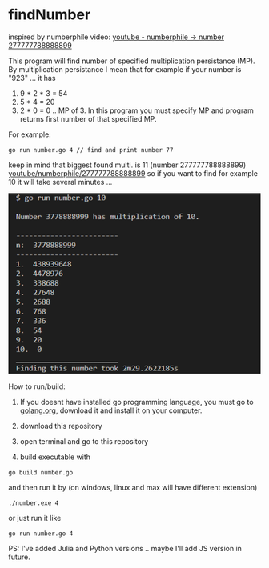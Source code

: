 # findNumber
inspired by numberphile video: [youtube - numberphile -> number 277777788888899](https://www.youtube.com/watch?v=Wim9WJeDTHQ)

This program will find number of specified multiplication persistance (MP).
By multiplication persistance I mean that for example if your number is "923" ... it has
1) 9 * 2 * 3 = 54
2) 5 * 4 = 20
3) 2 * 0 = 0
.. MP of 3.
In this program you must specify MP and program returns first number of that specified MP.

For example:
```
go run number.go 4 // find and print number 77
```

keep in mind that biggest found multi. is 11 (number 277777788888899) [youtube/numberphile/277777788888899](https://www.youtube.com/watch?v=Wim9WJeDTHQ)
so if you want to find for example 10 it will take several minutes ...

![screen](https://github.com/ino76/findNumber/blob/master/screen.png)

How to run/build:

1) If you doesnt have installed go programming language, you must go to [golang.org](https://golang.org/), download it and install it on your computer.

2) download this repository 

3) open terminal and go to this repository

4) build executable with
```
go build number.go
```
and then run it by (on windows, linux and max will have different extension)
```
./number.exe 4
```
or just run it like 
```
go run number.go 4
```

PS: I've added Julia and Python versions .. maybe I'll add JS version in future.
